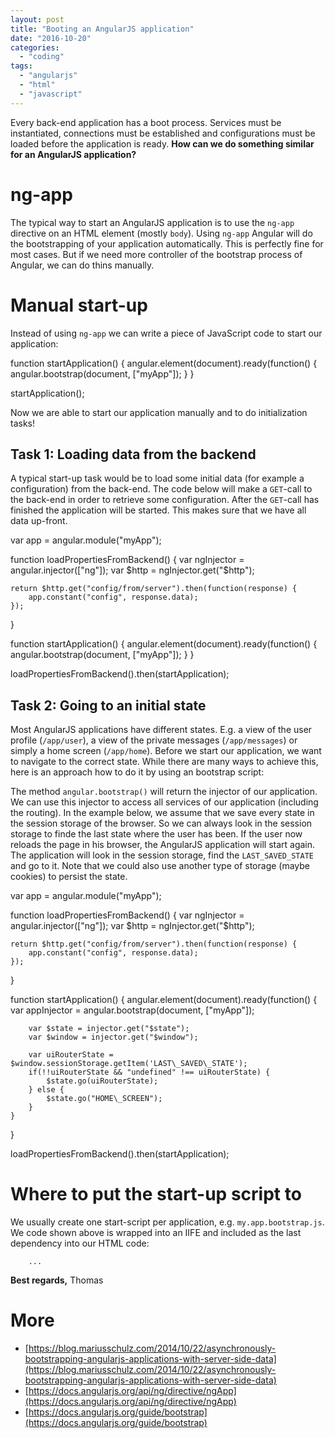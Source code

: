 ```yaml
---
layout: post
title: "Booting an AngularJS application"
date: "2016-10-20"
categories: 
  - "coding"
tags: 
  - "angularjs"
  - "html"
  - "javascript"
---
```


Every back-end application has a boot process. Services must be instantiated, connections must be established and configurations must be loaded before the application is ready. **How can we do something similar for an AngularJS application?**

# ng-app

The typical way to start an AngularJS application is to use the `ng-app` directive on an HTML element (mostly `body`). Using `ng-app` Angular will do the bootstrapping of your application automatically. This is perfectly fine for most cases. But if we need more controller of the bootstrap process of Angular, we can do thins manually.

# Manual start-up

Instead of using `ng-app` we can write a piece of JavaScript code to start our application:

function startApplication() {
    angular.element(document).ready(function() {
        angular.bootstrap(document, \["myApp"\]);
    }
}

startApplication();

Now we are able to start our application manually and to do initialization tasks!

## Task 1: Loading data from the backend

A typical start-up task would be to load some initial data (for example a configuration) from the back-end. The code below will make a `GET`\-call to the back-end in order to retrieve some configuration. After the `GET`\-call has finished the application will be started. This makes sure that we have all data up-front.

var app = angular.module("myApp");

function loadPropertiesFromBackend() {
    var ngInjector = angular.injector(\["ng"\]);
    var $http = ngInjector.get("$http");

    return $http.get("config/from/server").then(function(response) {
        app.constant("config", response.data);
    });
}

function startApplication() {
    angular.element(document).ready(function() {
        angular.bootstrap(document, \["myApp"\]);
    }
}

loadPropertiesFromBackend().then(startApplication);

## Task 2: Going to an initial state

Most AngularJS applications have different states. E.g. a view of the user profile (`/app/user`), a view of the private messages (`/app/messages`) or simply a home screen (`/app/home`). Before we start our application, we want to navigate to the correct state. While there are many ways to achieve this, here is an approach how to do it by using an bootstrap script:

The method `angular.bootstrap()` will return the injector of our application. We can use this injector to access all services of our application (including the routing). In the example below, we assume that we save every state in the session storage of the browser. So we can always look in the session storage to finde the last state where the user has been. If the user now reloads the page in his browser, the AngularJS application will start again. The application will look in the session storage, find the `LAST_SAVED_STATE` and go to it. Note that we could also use another type of storage (maybe cookies) to persist the state.

var app = angular.module("myApp");

function loadPropertiesFromBackend() {
    var ngInjector = angular.injector(\["ng"\]);
    var $http = ngInjector.get("$http");

    return $http.get("config/from/server").then(function(response) {
        app.constant("config", response.data);
    });
}

function startApplication() {
    angular.element(document).ready(function() {
        var appInjector = angular.bootstrap(document, \["myApp"\]);

        var $state = injector.get("$state");
        var $window = injector.get("$window");

        var uiRouterState = $window.sessionStorage.getItem('LAST\_SAVED\_STATE');
        if(!!uiRouterState && "undefined" !== uiRouterState) {
            $state.go(uiRouterState);
        } else {
            $state.go("HOME\_SCREEN");
        }
    }
}

loadPropertiesFromBackend().then(startApplication);

# Where to put the start-up script to

We usually create one start-script per application, e.g. `my.app.bootstrap.js`. We code shown above is wrapped into an IIFE and included as the last dependency into our HTML code:

        ...
        

<script src="my.app.bootstrap.js" type="text/javascript"></script>

    

**Best regards,** Thomas

# More

- [https://blog.mariusschulz.com/2014/10/22/asynchronously-bootstrapping-angularjs-applications-with-server-side-data](https://blog.mariusschulz.com/2014/10/22/asynchronously-bootstrapping-angularjs-applications-with-server-side-data)
- [https://docs.angularjs.org/api/ng/directive/ngApp](https://docs.angularjs.org/api/ng/directive/ngApp)
- [https://docs.angularjs.org/guide/bootstrap](https://docs.angularjs.org/guide/bootstrap)
